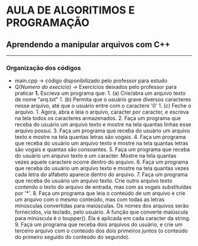 # AULA DE ALGORITIMOS E PROGRAMAÇÃO
## Aprendendo a manipular arquivos com C++
***
### Organização dos códigos
* main.cpp -> código disponíbilizado pelo professor para estudo
* Q(*Numero do execício*) -> Exercícios deixados pelo professor para praticar
    __1.__ Escreva um programa que:
        1. (a) Crie/abra um arquivo texto de nome "arq.txt"
        1. (b) Permita que o usuário grave diversos caracteres nesse arquivo, até que o usuário entre com o caractere '0'
        1. (c) Feche o arquivo.
        1. Agora, abra e leia o arquivo, caracter por caracter, e escreva na tela todos os caracteres armazenados.
    2. Faça um programa que receba do usuário um arquivo texto e mostre na tela quantas linhas esse arquivo possui.
    3. Faça um programa que receba do usuário um arquivo texto e mostre na tela quantas letras são vogais.
    4. Faça um programa que receba do usuário um arquivo texto e mostre na tela quantas letras são vogais e quantas
    são consoantes.
    5. Faça um programa que receba do usuário um arquivo texto e um caracter. Mostre na tela quantas vezes aquele
    caractere ocorre dentro do arquivo.
    6. Faça um programa que receba do usuário um arquivo texto e mostre na tela quantas vezes cada letra do alfabeto
    aparece dentro do arquivo.
    7. Faça um programa que receba do usuário um arquivo texto. Crie outro arquivo texto contendo o texto do arquivo
    de entrada, mas com as vogais substituídas por '*'.
    8. Faça um programa que leia o conteúdo de um arquivo e crie um arquivo com o mesmo conteúdo, mas com todas
    as letras minúsculas convertidas para maiúsculas. Os nomes dos arquivos serão fornecidos, via teclado, pelo
    usuário. A função que converte maiúscula para minúscula é o toupper(). Ela é aplicada em cada caracter da string.
    9. Faça um programa que receba dois arquivos do usuário, e crie um terceiro arquivo com o conteúdo dos dois
    primeiros juntos (o conteúdo do primeiro seguido do conteúdo do segundo).